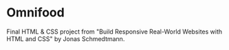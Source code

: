 # Omnifood

Final HTML & CSS project from "Build Responsive Real-World Websites with HTML and CSS" by Jonas Schmedtmann.
